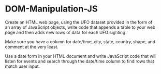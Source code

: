 # DOM-Manipulation-JS
Create an HTML web page, using the UFO dataset provided in the form of an array of JavaScript objects, write code that appends a table to your web page and then 
adds new rows of data for each UFO sighting.

Make sure you have a column for date/time, city, state, country, shape, and comment at the very least.



Use a date form in your HTML document and write JavaScript code that will listen for events and search through the date/time column to find rows that match user input.
